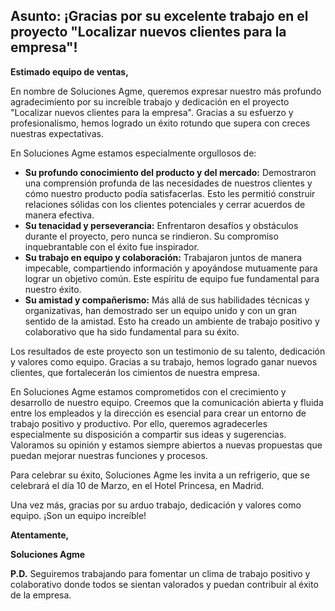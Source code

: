 ## Asunto: ¡Gracias por su excelente trabajo en el proyecto "Localizar nuevos clientes para la empresa"!

**Estimado equipo de ventas,**

En nombre de Soluciones Agme, queremos expresar nuestro más profundo agradecimiento por su increíble trabajo y dedicación en el proyecto "Localizar nuevos clientes para la empresa". Gracias a su esfuerzo y profesionalismo, hemos logrado un éxito rotundo que supera con creces nuestras expectativas.

En Soluciones Agme estamos especialmente orgullosos de:

- **Su profundo conocimiento del producto y del mercado:** Demostraron una comprensión profunda de las necesidades de nuestros clientes y cómo nuestro producto podía satisfacerlas. Esto les permitió construir relaciones sólidas con los clientes potenciales y cerrar acuerdos de manera efectiva.
- **Su tenacidad y perseverancia:** Enfrentaron desafíos y obstáculos durante el proyecto, pero nunca se rindieron. Su compromiso inquebrantable con el éxito fue inspirador.
- **Su trabajo en equipo y colaboración:** Trabajaron juntos de manera impecable, compartiendo información y apoyándose mutuamente para lograr un objetivo común. Este espíritu de equipo fue fundamental para nuestro éxito.
- **Su amistad y compañerismo:** Más allá de sus habilidades técnicas y organizativas, han demostrado ser un equipo unido y con un gran sentido de la amistad. Esto ha creado un ambiente de trabajo positivo y colaborativo que ha sido fundamental para su éxito.

Los resultados de este proyecto son un testimonio de su talento, dedicación y valores como equipo. Gracias a su trabajo, hemos logrado ganar nuevos clientes, que fortalecerán los cimientos de nuestra empresa.

En Soluciones Agme estamos comprometidos con el crecimiento y desarrollo de nuestro equipo. Creemos que la comunicación abierta y fluida entre los empleados y la dirección es esencial para crear un entorno de trabajo positivo y productivo. Por ello, queremos agradecerles especialmente su disposición a compartir sus ideas y sugerencias. Valoramos su opinión y estamos siempre abiertos a nuevas propuestas que puedan mejorar nuestras funciones y procesos.

Para celebrar su éxito, Soluciones Agme les invita a un refrigerio, que se celebrará el día 10 de Marzo, en el Hotel Princesa, en Madrid.

Una vez más, gracias por su arduo trabajo, dedicación y valores como equipo. ¡Son un equipo increíble!

**Atentamente,**

**Soluciones Agme**

**P.D.** Seguiremos trabajando para fomentar un clima de trabajo positivo y colaborativo donde todos se sientan valorados y puedan contribuir al éxito de la empresa.
